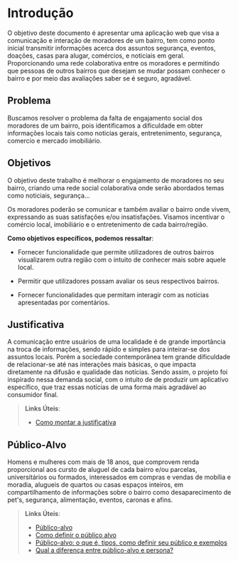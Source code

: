 # Introdução

O objetivo deste documento é apresentar uma aplicação web que visa a comunicação e interação de moradores de um bairro, tem como ponto inicial transmitir informações acerca dos assuntos segurança, eventos, doações, casas para alugar, comércios, e noticiais em geral. Proporcionando uma rede colaborativa entre os moradores e permitindo que pessoas de outros bairros que desejam se mudar possam conhecer o bairro e por meio das avaliações saber se é seguro, agradável.  

## Problema

Buscamos resolver o problema da falta de engajamento social dos moradores de um bairro, pois identificamos a dificuldade em obter informações locais tais como noticias gerais, entretenimento, segurança, comercio e mercado imobiliário.

## Objetivos

O objetivo deste trabalho é melhorar o engajamento de moradores no seu bairro, criando uma rede social colaborativa onde serão abordados temas como noticiais, segurança…

Os moradores poderão se comunicar e também avaliar o bairro onde vivem, expressando as suas satisfações e/ou insatisfações.
Visamos incentivar o comércio local, imobiliário e o entretenimento de cada bairro/região.

**Como objetivos específicos, podemos ressaltar**:

- Fornecer funcionalidade que permite utilizadores de outros bairros visualizarem outra região com o intuito de conhecer mais sobre aquele local.

- Permitir que utilizadores possam avaliar os seus respectivos bairros.

- Fornecer funcionalidades que permitam interagir com as notícias apresentadas por comentários.

## Justificativa

A comunicação entre usuários de uma localidade é de grande importância na troca de informações, sendo rápido e simples para inteirar-se dos assuntos locais.
Porém a sociedade contemporânea tem grande dificuldade de relacionar-se até nas interações mais básicas, o que impacta diretamente na difusão e qualidade das notícias.
Sendo assim, o projeto foi inspirado nessa demanda social, com o intuito de de produzir um aplicativo específico, que traz essas notícias de uma forma mais agradável ao consumidor final.

> **Links Úteis**:
> - [Como montar a justificativa](https://guiadamonografia.com.br/como-montar-justificativa-do-tcc/)

## Público-Alvo
Homens e mulheres com mais de 18 anos, que comprovem renda proporcional aos cursto de aluguel de cada bairro e/ou parcelas, universitários ou formados, interessados em compras e vendas de mobília e moradia, alugueis de  quartos ou casas espaços inteiros, em compartilhamento de informações sobre o bairro como desaparecimento de pet's, segurança, alimentação, eventos, caronas e afins.


> **Links Úteis**:
> - [Público-alvo](https://blog.hotmart.com/pt-br/publico-alvo/)
> - [Como definir o público alvo](https://exame.com/pme/5-dicas-essenciais-para-definir-o-publico-alvo-do-seu-negocio/)
> - [Público-alvo: o que é, tipos, como definir seu público e exemplos](https://klickpages.com.br/blog/publico-alvo-o-que-e/)
> - [Qual a diferença entre público-alvo e persona?](https://rockcontent.com/blog/diferenca-publico-alvo-e-persona/)
